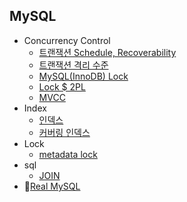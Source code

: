 ## MySQL

- Concurrency Control
  - [트랜잭션 Schedule, Recoverability](concurrency-control/schedule-recoverability.md)
  - [트랜잭션 격리 수준](concurrency-control/transaction-isolation.md)
  - [MySQL(InnoDB) Lock](concurrency-control/lock.md)
  - [Lock $ 2PL](concurrency-control/2pl.md)
  - [MVCC](concurrency-control/mvcc.md)
- Index
  - [인덱스](index/index.md)
  - [커버링 인덱스](index/covering-index.md)
- Lock
  - [metadata lock](lock/metadatalock.md)
- sql
  - [JOIN](sql/join.md)
- 📗[Real MySQL](real-my-sql/index.md)
